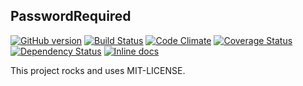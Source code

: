 ## PasswordRequired

[![GitHub version](https://badge.fury.io/gh/benfalk%2Fpassword_required.svg)](http://badge.fury.io/gh/benfalk%2Fpassword_required)
[![Build Status](https://travis-ci.org/benfalk/password_required.svg?branch=master)](https://travis-ci.org/benfalk/password_required)
[![Code Climate](https://codeclimate.com/github/benfalk/password_required/badges/gpa.svg)](https://codeclimate.com/github/benfalk/password_required)
[![Coverage Status](https://img.shields.io/coveralls/benfalk/password_required.svg)](https://coveralls.io/r/benfalk/password_required)
[![Dependency Status](https://gemnasium.com/benfalk/password_required.svg)](https://gemnasium.com/benfalk/password_required)
[![Inline docs](http://inch-ci.org/github/benfalk/password_required.svg?branch=master)](http://inch-ci.org/github/benfalk/password_required)



This project rocks and uses MIT-LICENSE.
